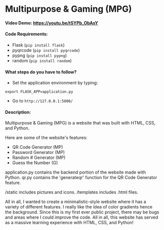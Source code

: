 # Multipurpose & Gaming (MPG)
#### Video Demo:  <https://youtu.be/tSYPb_ObAsY>
#### Code Requirements:
- Flask (`pip install flask`)
- pyqrcode (`pip install pyqrcode`)
- pypng (`pip install pypng`)
- random (`pip install random`)

#### What steps do you have to follow?
- Set the application environment by typing:
```
export FLASK_APP=application.py
```
- Go to `http://127.0.0.1:5000/`

#### Description:
Multipurpose & Gaming (MPG) is a website that was built with HTML, CSS, and Python. 

Here are some of the website's features:
- QR Code Generator (MP)
- Password Generator (MP)
- Random # Generator (MP)
- Guess the Number (G)

application.py contains the backend portion of the website made with Python.
qr.py contains the 'generateqr' function for the QR Code Generator feature.

/static includes pictures and icons.
/templates includes .html files.

All in all, I wanted to create a minimalistic-style website where it has a variety of different features. I really like the idea of color gradients hence the background. Since this is my first ever public project, there may be bugs and areas where I could improve the code. All in all, this website has served as a massive learning experience with HTML, CSS, and Python! 
